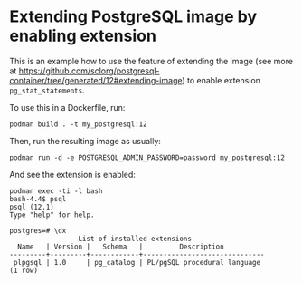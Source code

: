 Extending PostgreSQL image by enabling extension
================================================

This is an example how to use the feature of extending the image (see more at https://github.com/sclorg/postgresql-container/tree/generated/12#extending-image) to enable extension `pg_stat_statements`.

To use this in a Dockerfile, run:

```
podman build . -t my_postgresql:12
```

Then, run the resulting image as usually:

```
podman run -d -e POSTGRESQL_ADMIN_PASSWORD=password my_postgresql:12
```

And see the extension is enabled:
```
podman exec -ti -l bash
bash-4.4$ psql
psql (12.1)
Type "help" for help.

postgres=# \dx
                 List of installed extensions
  Name   | Version |   Schema   |         Description          
---------+---------+------------+------------------------------
 plpgsql | 1.0     | pg_catalog | PL/pgSQL procedural language
(1 row)
```
